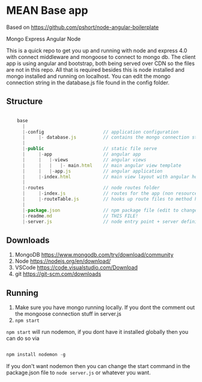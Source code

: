 # MEAN Base app

Based on https://github.com/pshort/node-angular-boilerplate

Mongo Express Angular Node

This is a quick repo to get you up and running with node and express 4.0 with connect middleware and mongoose to connect to mongo db. The client app is using angular and bootstrap, both being served over CDN so the files are not in this repo. All that is required besides this is node installed and mongo installed and running on localhost. You can edit the mongo connection string in the database.js file found in the config folder.

## Structure

```javascript

	base
	  |
	  |-config						// application configuration
	  |		|- database.js 			// contains the mongo connection string
	  |
	  |-public						// static file serve
	  |		|-app 					// angular app
	  |		|	|-views				// angular views
	  |		|	|	|- main.html 	// main angular view template
	  |		|	|-app.js  			// angular application
	  |		|-index.html 			// main view layout with angular hooks
	  |		
	  |-routes						// node routes folder
	  |		|-index.js 				// routes for the app (non resource routes)
	  |		|-routeTable.js 		// hooks up route files to method handlers in express
	  |
	  |-package.json 				// npm package file (edit to change the nodemon dep)
	  |-readme.md 					// THIS FILE!
	  |-server.js 					// node entry point + server definition.

```

## Downloads
1. MongoDB https://www.mongodb.com/try/download/community
2. Node https://nodejs.org/en/download/
3. VSCode https://code.visualstudio.com/Download
4. git https://git-scm.com/downloads

## Running

1. Make sure you have mongo running locally. If you dont the comment out the mongoose connection stuff in server.js
2. `npm start`

`npm start` will run nodemon, if you dont have it installed globally then you can do so via

```javascript

npm install nodemon -g

```

If you don't want nodemon then you can change the start command in the package.json file to `node server.js` or whatever you want.